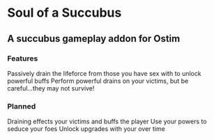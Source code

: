 # Soul of a Succubus
## A succubus gameplay addon for Ostim

### Features
Passively drain the lifeforce from those you have sex with to unlock powerful buffs
Perform powerful drains on your victims, but be careful...they may not survive!

### Planned
Draining effects your victims and buffs the player
Use your powers to seduce your foes
Unlock upgrades with your over time